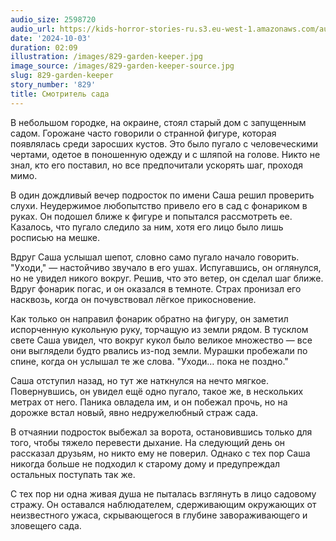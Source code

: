 ```yaml
---
audio_size: 2598720
audio_url: https://kids-horror-stories-ru.s3.eu-west-1.amazonaws.com/audio/829-garden-keeper.mp3
date: '2024-10-03'
duration: 02:09
illustration: /images/829-garden-keeper.jpg
image_source: /images/829-garden-keeper-source.jpg
slug: 829-garden-keeper
story_number: '829'
title: Смотритель сада
---
```


В небольшом городке, на окраине, стоял старый дом с запущенным садом. Горожане часто говорили о странной фигуре, которая появлялась среди заросших кустов. Это было пугало с человеческими чертами, одетое в поношенную одежду и с шляпой на голове. Никто не знал, кто его поставил, но все предпочитали ускорять шаг, проходя мимо.

В один дождливый вечер подросток по имени Саша решил проверить слухи. Неудержимое любопытство привело его в сад с фонариком в руках. Он подошел ближе к фигуре и попытался рассмотреть ее. Казалось, что пугало следило за ним, хотя его лицо было лишь росписью на мешке.

Вдруг Саша услышал шепот, словно само пугало начало говорить. "Уходи," — настойчиво звучало в его ушах. Испугавшись, он оглянулся, но не увидел никого вокруг. Решив, что это ветер, он сделал шаг ближе. Вдруг фонарик погас, и он оказался в темноте. Страх пронизал его насквозь, когда он почувствовал лёгкое прикосновение.

Как только он направил фонарик обратно на фигуру, он заметил испорченную кукольную руку, торчащую из земли рядом. В тусклом свете Саша увидел, что вокруг кукол было великое множество — все они выглядели будто рвались из-под земли. Мурашки пробежали по спине, когда он услышал те же слова. "Уходи… пока не поздно."

Саша отступил назад, но тут же наткнулся на нечто мягкое. Повернувшись, он увидел ещё одно пугало, такое же, в нескольких метрах от него. Паника овладела им, и он побежал прочь, но на дорожке встал новый, явно недружелюбный страж сада.

В отчаянии подросток выбежал за ворота, остановившись только для того, чтобы тяжело перевести дыхание. На следующий день он рассказал друзьям, но никто ему не поверил. Однако с тех пор Саша никогда больше не подходил к старому дому и предупреждал остальных поступать так же.

С тех пор ни одна живая душа не пыталась взглянуть в лицо садовому стражу. Он оставался наблюдателем, сдерживающим окружающих от неизвестного ужаса, скрывающегося в глубине завораживающего и зловещего сада.